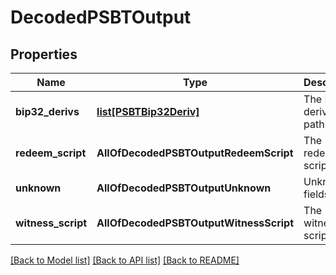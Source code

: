# DecodedPSBTOutput

## Properties
Name | Type | Description | Notes
------------ | ------------- | ------------- | -------------
**bip32_derivs** | [**list[PSBTBip32Deriv]**](PSBTBip32Deriv.md) | The BIP32 derivation paths | [optional] 
**redeem_script** | **AllOfDecodedPSBTOutputRedeemScript** | The redeem script | [optional] 
**unknown** | **AllOfDecodedPSBTOutputUnknown** | Unknown fields | [optional] 
**witness_script** | **AllOfDecodedPSBTOutputWitnessScript** | The witness script | [optional] 

[[Back to Model list]](../README.md#documentation-for-models) [[Back to API list]](../README.md#documentation-for-api-endpoints) [[Back to README]](../README.md)

